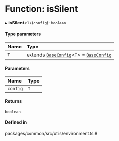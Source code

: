 # Function: isSilent

▸ **isSilent**<`T`\>(`config`): `boolean`

#### Type parameters

| Name | Type                                                                                              |
| :--- | :------------------------------------------------------------------------------------------------ |
| `T`  | extends [`BaseConfig`](../classes/BaseConfig.md)<`T`\> = [`BaseConfig`](../classes/BaseConfig.md) |

#### Parameters

| Name     | Type |
| :------- | :--- |
| `config` | `T`  |

#### Returns

`boolean`

#### Defined in

packages/common/src/utils/environment.ts:8

